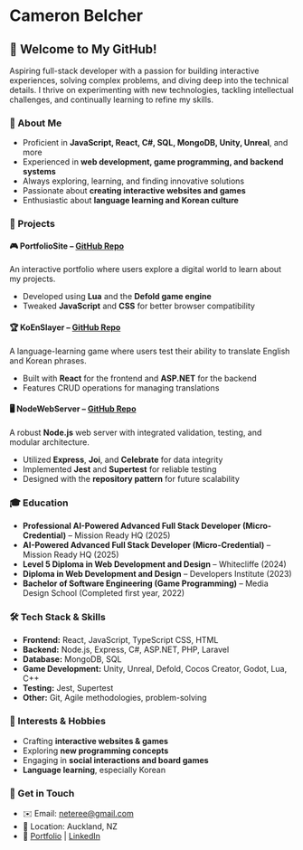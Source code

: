 # Cameron Belcher

## 👋 Welcome to My GitHub!

Aspiring full-stack developer with a passion for building interactive experiences, solving complex problems, and diving deep into the technical details. I thrive on experimenting with new technologies, tackling intellectual challenges, and continually learning to refine my skills.

### 🚀 About Me
-  Proficient in **JavaScript, React, C#, SQL, MongoDB, Unity, Unreal**, and more
-  Experienced in **web development, game programming, and backend systems**
-  Always exploring, learning, and finding innovative solutions
-  Passionate about **creating interactive websites and games**
-  Enthusiastic about **language learning and Korean culture**

### 📌 Projects
#### 🎮 **PortfolioSite** – [GitHub Repo](#)
An interactive portfolio where users explore a digital world to learn about my projects.
- Developed using **Lua** and the **Defold game engine**
- Tweaked **JavaScript** and **CSS** for better browser compatibility

#### 🏆 **KoEnSlayer** – [GitHub Repo](#)
A language-learning game where users test their ability to translate English and Korean phrases.
- Built with **React** for the frontend and **ASP.NET** for the backend
- Features CRUD operations for managing translations

#### 🖥️ **NodeWebServer** – [GitHub Repo](#)
A robust **Node.js** web server with integrated validation, testing, and modular architecture.
- Utilized **Express**, **Joi**, and **Celebrate** for data integrity
- Implemented **Jest** and **Supertest** for reliable testing
- Designed with the **repository pattern** for future scalability

### 🎓 Education
- **Professional AI-Powered Advanced Full Stack Developer (Micro-Credential)** – Mission Ready HQ (2025)
- **AI-Powered Advanced Full Stack Developer (Micro-Credential)** – Mission Ready HQ (2025)
- **Level 5 Diploma in Web Development and Design** – Whitecliffe (2024)
- **Diploma in Web Development and Design** – Developers Institute (2023)
- **Bachelor of Software Engineering (Game Programming)** – Media Design School (Completed first year, 2022)

### 🛠️ Tech Stack & Skills
- **Frontend:** React, JavaScript, TypeScript CSS, HTML
- **Backend:** Node.js, Express, C#, ASP.NET, PHP, Laravel
- **Database:** MongoDB, SQL
- **Game Development:** Unity, Unreal, Defold, Cocos Creator, Godot, Lua, C++
- **Testing:** Jest, Supertest
- **Other:** Git, Agile methodologies, problem-solving

### 🎯 Interests & Hobbies
- Crafting **interactive websites & games**
- Exploring **new programming concepts**
- Engaging in **social interactions and board games**
- **Language learning**, especially Korean

### 📩 Get in Touch
- ✉️ Email: [neteree@gmail.com](mailto:neteree@gmail.com)
- 📍 Location: Auckland, NZ
- 🔗 [Portfolio](#) | [LinkedIn](#)
